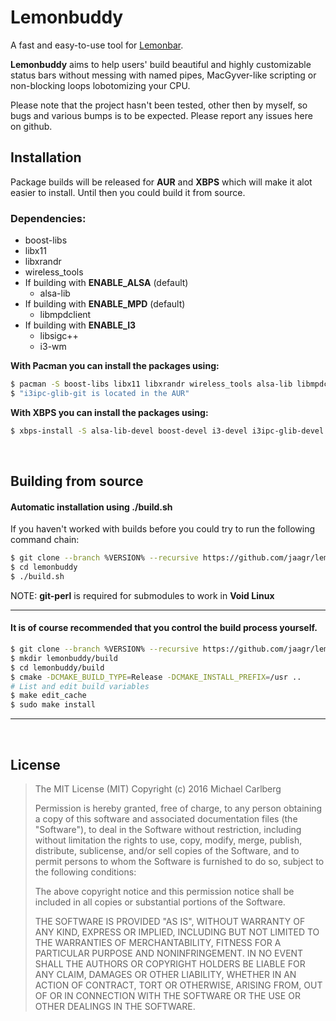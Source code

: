Lemonbuddy
==========

A fast and easy-to-use tool for [Lemonbar](https://github.com/LemonBoy/bar/).

**Lemonbuddy** aims to help users' build beautiful and highly customizable status bars
without messing with named pipes, MacGyver-like scripting or non-blocking
loops lobotomizing your CPU.

Please note that the project hasn't been tested, other then by myself, so
bugs and various bumps is to be expected. Please report any issues here on
github.


## Installation

Package builds will be released for **AUR** and **XBPS** which will make it
alot easier to install. Until then you could build it from source.

### Dependencies:

- boost-libs
- libx11
- libxrandr
- wireless_tools
- If building with **ENABLE_ALSA** (default)
  - alsa-lib
- If building with **ENABLE_MPD** (default)
  - libmpdclient
- If building with **ENABLE_I3**
  - libsigc++
  - i3-wm

**With Pacman you can install the packages using:**
~~~ sh
$ pacman -S boost-libs libx11 libxrandr wireless_tools alsa-lib libmpdclient libsigc++ i3-wm
$ "i3ipc-glib-git is located in the AUR"
~~~

**With XBPS you can install the packages using:**
~~~ sh
$ xbps-install -S alsa-lib-devel boost-devel i3-devel i3ipc-glib-devel libX11-devel libXrandr-devel libmpdclient-devel libsigc++-devel wireless_tools-devel
~~~~

<br>

## Building from source

#### Automatic installation using ./build.sh

If you haven't worked with builds before you could try to run the following
command chain:

~~~ sh
$ git clone --branch %VERSION% --recursive https://github.com/jaagr/lemonbuddy.git
$ cd lemonbuddy
$ ./build.sh
~~~

NOTE: **git-perl** is required for submodules to work in **Void Linux**

---

#### It is of course recommended that you control the build process yourself.

  ~~~ sh
  $ git clone --branch %VERSION% --recursive https://github.com/jaagr/lemonbuddy.git
  $ mkdir lemonbuddy/build
  $ cd lemonbuddy/build
  $ cmake -DCMAKE_BUILD_TYPE=Release -DCMAKE_INSTALL_PREFIX=/usr ..
  # List and edit build variables
  $ make edit_cache
  $ sudo make install
  ~~~
---

<br>

## License

> The MIT License (MIT)
> Copyright (c) 2016 Michael Carlberg
>
> Permission is hereby granted, free of charge, to any person obtaining a copy of
> this software and associated documentation files (the "Software"), to deal in
> the Software without restriction, including without limitation the rights to
> use, copy, modify, merge, publish, distribute, sublicense, and/or sell copies of
> the Software, and to permit persons to whom the Software is furnished to do so,
> subject to the following conditions:
>
> The above copyright notice and this permission notice shall be included in all
> copies or substantial portions of the Software.
>
> THE SOFTWARE IS PROVIDED "AS IS", WITHOUT WARRANTY OF ANY KIND, EXPRESS OR
> IMPLIED, INCLUDING BUT NOT LIMITED TO THE WARRANTIES OF MERCHANTABILITY, FITNESS
> FOR A PARTICULAR PURPOSE AND NONINFRINGEMENT. IN NO EVENT SHALL THE AUTHORS OR
> COPYRIGHT HOLDERS BE LIABLE FOR ANY CLAIM, DAMAGES OR OTHER LIABILITY, WHETHER
> IN AN ACTION OF CONTRACT, TORT OR OTHERWISE, ARISING FROM, OUT OF OR IN
> CONNECTION WITH THE SOFTWARE OR THE USE OR OTHER DEALINGS IN THE SOFTWARE.
